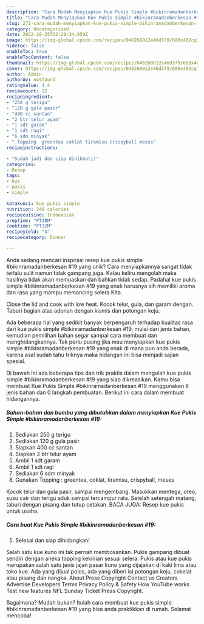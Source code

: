 ```yaml
---
description: "Cara Mudah Menyiapkan Kue Pukis Simple #bikinramadanberkesan #19 yang Lezat"
title: "Cara Mudah Menyiapkan Kue Pukis Simple #bikinramadanberkesan #19 yang Lezat"
slug: 271-cara-mudah-menyiapkan-kue-pukis-simple-bikinramadanberkesan-19-yang-lezat
category: Uncategorized
date: 2022-10-25T22:29:34.959Z
image: https://img-global.cpcdn.com/recipes/046268012e46d379/680x482cq70/kue-pukis-simple-bikinramadanberkesan-19-foto-resep-utama.jpg
hideToc: false
enableToc: true
enableTocContent: false
thumbnail: https://img-global.cpcdn.com/recipes/046268012e46d379/680x482cq70/kue-pukis-simple-bikinramadanberkesan-19-foto-resep-utama.jpg
cover: https://img-global.cpcdn.com/recipes/046268012e46d379/680x482cq70/kue-pukis-simple-bikinramadanberkesan-19-foto-resep-utama.jpg
author: Admin
authorAv: notfound
ratingvalue: 4.4
reviewcount: 12
recipeingredient:
- "250 g terigu"
- "120 g gula pasir"
- "400 cc santan"
- "2 btr telur ayam"
- "1 sdt garam"
- "1 sdt ragi"
- "6 sdm minyak"
- " Topping  greentea coklat tiramisu crispyball meses"
recipeinstructions:

- "Sudah jadi dan siap dinikmati!"
categories:
- Resep
tags:
- kue
- pukis
- simple

katakunci: kue pukis simple 
nutrition: 248 calories
recipecuisine: Indonesian
preptime: "PT38M"
cooktime: "PT32M"
recipeyield: "4"
recipecategory: Dinner

---
```





Anda sedang mencari inspirasi resep kue pukis simple #bikinramadanberkesan #19 yang unik? Cara menyiapkannya sangat tidak terlalu sulit namun tidak gampang juga. Kalau keliru mengolah maka hasilnya tidak akan memuaskan dan bahkan tidak sedap. Padahal kue pukis simple #bikinramadanberkesan #19 yang enak harusnya sih memiliki aroma dan rasa yang mampu memancing selera Kita.





Close the lid and cook with low heat. Kocok telur, gula, dan garam dengan. Taburi bagian atas adonan dengan kismis dan potongan keju.

Ada beberapa hal yang sedikit banyak berpengaruh terhadap kualitas rasa dari kue pukis simple #bikinramadanberkesan #19, mulai dari jenis bahan, kemudian pemilihan bahan segar sampai cara membuat dan menghidangkannya. Tak perlu pusing jika mau menyiapkan kue pukis simple #bikinramadanberkesan #19 yang enak di mana pun anda berada, karena asal sudah tahu triknya maka hidangan ini bisa menjadi sajian spesial.






Di bawah ini ada beberapa tips dan trik praktis dalam mengolah kue pukis simple #bikinramadanberkesan #19 yang siap dikreasikan. Kamu bisa membuat Kue Pukis Simple #bikinramadanberkesan #19 menggunakan 8 jenis bahan dan 0 langkah pembuatan. Berikut ini cara dalam membuat hidangannya.

<!--inarticleads1-->

##### Bahan-bahan dan bumbu yang dibutuhkan dalam menyiapkan Kue Pukis Simple #bikinramadanberkesan #19:

1. Sediakan 250 g terigu
1. Sediakan 120 g gula pasir
1. Siapkan 400 cc santan
1. Siapkan 2 btr telur ayam
1. Ambil 1 sdt garam
1. Ambil 1 sdt ragi
1. Sediakan 6 sdm minyak
1. Gunakan  Topping : greentea, coklat, tiramisu, crispyball, meses


Kocok telur dan gula pasir, sampai mengembang. Masukkan mentega, oreo, susu cair dan terigu aduk sampai tercampur rata. Setelah setengah matang, taburi dengan pisang dan tutup cetakan. BACA JUGA: Resep kue pukis untuk usaha. 

<!--inarticleads2-->

##### Cara buat Kue Pukis Simple #bikinramadanberkesan #19:


1. Selesai dan siap dihidangkan!

Salah satu kue kuno ini tak pernah membosankan. Pukis gampang dibuat sendiri dengan aneka topping kekinian sesuai selera. Pukis atau kue pukis merupakan salah satu jenis jajan pasar kuno yang dijajakan di kaki lima atau toko kue. Ada yang dijual polos, ada yang diberi isi potongan keju, cokelat atau pisang dan nangka. About Press Copyright Contact us Creators Advertise Developers Terms Privacy Policy &amp; Safety How YouTube works Test new features NFL Sunday Ticket Press Copyright. 

Bagaimana? Mudah bukan? Itulah cara membuat kue pukis simple #bikinramadanberkesan #19 yang bisa anda praktikkan di rumah. Selamat mencoba!
